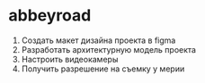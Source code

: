 # abbeyroad

1. Создать макет дизайна проекта в figma
2. Разработать архитектурную модель проекта
3. Настроить видеокамеры
4. Получить разрешение на съемку у мерии